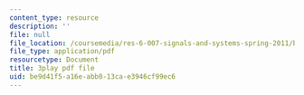 ```yaml
---
content_type: resource
description: ''
file: null
file_location: /coursemedia/res-6-007-signals-and-systems-spring-2011/be9d41f5a16eabb013cae3946cf99ec6_GrnYlDAsmuA.pdf
file_type: application/pdf
resourcetype: Document
title: 3play pdf file
uid: be9d41f5-a16e-abb0-13ca-e3946cf99ec6
---
```

